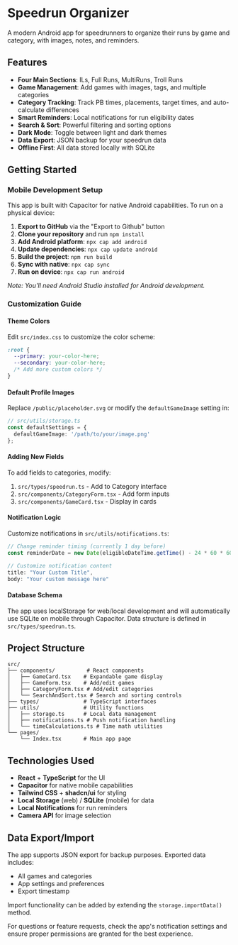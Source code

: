 
# Speedrun Organizer

A modern Android app for speedrunners to organize their runs by game and category, with images, notes, and reminders.

## Features

- **Four Main Sections**: ILs, Full Runs, MultiRuns, Troll Runs
- **Game Management**: Add games with images, tags, and multiple categories
- **Category Tracking**: Track PB times, placements, target times, and auto-calculate differences
- **Smart Reminders**: Local notifications for run eligibility dates
- **Search & Sort**: Powerful filtering and sorting options
- **Dark Mode**: Toggle between light and dark themes
- **Data Export**: JSON backup for your speedrun data
- **Offline First**: All data stored locally with SQLite

## Getting Started

### Mobile Development Setup

This app is built with Capacitor for native Android capabilities. To run on a physical device:

1. **Export to GitHub** via the "Export to Github" button
2. **Clone your repository** and run `npm install`
3. **Add Android platform**: `npx cap add android`
4. **Update dependencies**: `npx cap update android`
5. **Build the project**: `npm run build`
6. **Sync with native**: `npx cap sync`
7. **Run on device**: `npx cap run android`

*Note: You'll need Android Studio installed for Android development.*

### Customization Guide

#### Theme Colors
Edit `src/index.css` to customize the color scheme:
```css
:root {
  --primary: your-color-here;
  --secondary: your-color-here;
  /* Add more custom colors */
}
```

#### Default Profile Images
Replace `/public/placeholder.svg` or modify the `defaultGameImage` setting in:
```typescript
// src/utils/storage.ts
const defaultSettings = {
  defaultGameImage: '/path/to/your/image.png'
};
```

#### Adding New Fields
To add fields to categories, modify:
1. `src/types/speedrun.ts` - Add to Category interface
2. `src/components/CategoryForm.tsx` - Add form inputs
3. `src/components/GameCard.tsx` - Display in cards

#### Notification Logic
Customize notifications in `src/utils/notifications.ts`:
```typescript
// Change reminder timing (currently 1 day before)
const reminderDate = new Date(eligibleDateTime.getTime() - 24 * 60 * 60 * 1000);

// Customize notification content
title: "Your Custom Title",
body: "Your custom message here"
```

#### Database Schema
The app uses localStorage for web/local development and will automatically use SQLite on mobile through Capacitor. Data structure is defined in `src/types/speedrun.ts`.

## Project Structure

```
src/
├── components/          # React components
│   ├── GameCard.tsx    # Expandable game display
│   ├── GameForm.tsx    # Add/edit games
│   ├── CategoryForm.tsx # Add/edit categories
│   └── SearchAndSort.tsx # Search and sorting controls
├── types/              # TypeScript interfaces
├── utils/              # Utility functions
│   ├── storage.ts      # Local data management
│   ├── notifications.ts # Push notification handling
│   └── timeCalculations.ts # Time math utilities
└── pages/
    └── Index.tsx       # Main app page
```

## Technologies Used

- **React** + **TypeScript** for the UI
- **Capacitor** for native mobile capabilities
- **Tailwind CSS** + **shadcn/ui** for styling
- **Local Storage** (web) / **SQLite** (mobile) for data
- **Local Notifications** for run reminders
- **Camera API** for image selection

## Data Export/Import

The app supports JSON export for backup purposes. Exported data includes:
- All games and categories
- App settings and preferences
- Export timestamp

Import functionality can be added by extending the `storage.importData()` method.

For questions or feature requests, check the app's notification settings and ensure proper permissions are granted for the best experience.
